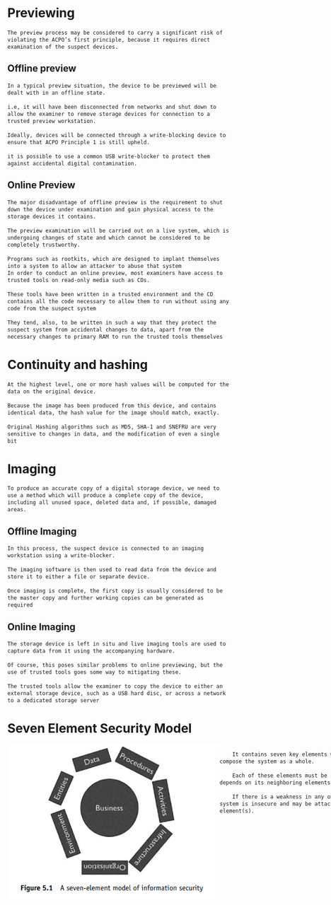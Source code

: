 # Previewing
    The preview process may be considered to carry a significant risk of violating the ACPO’s first principle, because it requires direct examination of the suspect devices.

## Offline preview 
    In a typical preview situation, the device to be previewed will be dealt with in an offline state. 

    i.e, it will have been disconnected from networks and shut down to allow the examiner to remove storage devices for connection to a trusted preview workstation. 

    Ideally, devices will be connected through a write-blocking device to ensure that ACPO Principle 1 is still upheld.
    
    it is possible to use a common USB write-blocker to protect them against accidental digital contamination. 

## Online Preview
    The major disadvantage of offline preview is the requirement to shut down the device under examination and gain physical access to the storage devices it contains. 

    The preview examination will be carried out on a live system, which is undergoing changes of state and which cannot be considered to be completely trustworthy. 

    Programs such as rootkits, which are designed to implant themselves into a system to allow an attacker to abuse that system 
    In order to conduct an online preview, most examiners have access to trusted tools on read-only media such as CDs. 

    These tools have been written in a trusted environment and the CD contains all the code necessary to allow them to run without using any code from the suspect system 

    They tend, also, to be written in such a way that they protect the suspect system from accidental changes to data, apart from the necessary changes to primary RAM to run the trusted tools themselves 

# Continuity and hashing 
    At the highest level, one or more hash values will be computed for the data on the original device.

    Because the image has been produced from this device, and contains identical data, the hash value for the image should match, exactly. 
    
    Original Hashing algorithms such as MD5, SHA-1 and SNEFRU are very sensitive to changes in data, and the modification of even a single bit 

# Imaging
    To produce an accurate copy of a digital storage device, we need to use a method which will produce a complete copy of the device, including all unused space, deleted data and, if possible, damaged areas.

## Offline Imaging
    In this process, the suspect device is connected to an imaging workstation using a write-blocker.

    The imaging software is then used to read data from the device and store it to either a file or separate device. 

    Once imaging is complete, the first copy is usually considered to be the master copy and further working copies can be generated as required 

## Online Imaging
    The storage device is left in situ and live imaging tools are used to capture data from it using the accompanying hardware.

    Of course, this poses similar problems to online previewing, but the use of trusted tools goes some way to mitigating these. 

    The trusted tools allow the examiner to copy the device to either an external storage device, such as a USB hard disc, or across a network to a dedicated storage server 

# Seven Element Security Model
<div style="display: flex; width:100vw">
    <img src="./Picture1.png" style="width: 50%" />
    
        It contains seven key elements which are inter-linked to compose the system as a whole. 
        
        Each of these elements must be secure in its own right and depends on its neighboring elements to ensure this.
        
        If there is a weakness in any one of the elements, the whole system is insecure and may be attacked/abused through the weak element(s). 
</div>
